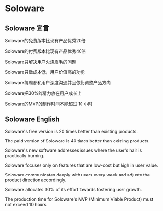 # Soloware

## Soloware 宣言

Soloware的免费版本比现有产品优秀20倍

Soloware的付费版本比现有产品优秀40倍

Soloware只解决用户火烧眉毛的问题

Soloware只做成本低，用户价值高的功能

Soloware每周都和用户深度沟通并且依此调整产品方向

Soloware把30%的精力放在用户成长上

Soloware的MVP的制作时间不能超过 10 小时

## Soloware English
Soloware's free version is 20 times better than existing products.

The paid version of Soloware is 40 times better than existing products.

Soloware's new software addresses issues where the user's hair is practically burning.

Soloware focuses only on features that are low-cost but high in user value.

Soloware communicates deeply with users every week and adjusts the product direction accordingly.

Soloware allocates 30% of its effort towards fostering user growth.

The production time for Soloware's MVP (Minimum Viable Product) must not exceed 10 hours.
